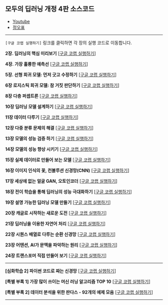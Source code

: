 ## 모두의 딥러닝 개정 4판 소스코드

+  [Youtube](https://www.youtube.com/@taehojo)
+  [정오표](https://taehojo.github.io/book/deeplearning_4th-20250502.pdf) 

------

`[구글 코랩 실행하기]` 링크를 클릭하면 각 장의 실행 코드로 이동합니다. 

**2장. 딥러닝의 핵심 미리보기** [[구글 코랩 실행하기](https://colab.research.google.com/github/taehojo/deeplearning_4th/blob/master/colab/ch02-colab.ipynb)] 

**4장. 가장 훌륭한 예측선** [[구글 코랩 실행하기](https://colab.research.google.com/github/taehojo/deeplearning_4th/blob/master/colab/ch04-colab.ipynb)] 

**5장. 선형 회귀 모델: 먼저 긋고 수정하기** [[구글 코랩 실행하기](https://colab.research.google.com/github/taehojo/deeplearning_4th/blob/master/colab/ch05-colab.ipynb)] 

**6장 로지스틱 회귀 모델: 참 거짓 판단하기** [[구글 코랩 실행하기](https://colab.research.google.com/github/taehojo/deeplearning_4th/blob/master/colab/ch06-colab.ipynb)] 

**8장 다층 퍼셉트론** [[구글 코랩 실행하기](https://colab.research.google.com/github/taehojo/deeplearning_4th/blob/master/colab/ch08-colab.ipynb)] 

**10장 딥러닝 모델 설계하기** [[구글 코랩 실행하기](https://colab.research.google.com/github/taehojo/deeplearning_4th/blob/master/colab/ch10-colab.ipynb)]

**11장 데이터 다루기** [[구글 코랩 실행하기](https://colab.research.google.com/github/taehojo/deeplearning_4th/blob/master/colab/ch11-colab.ipynb)] 

**12장 다중 분류 문제의 해결** [[구글 코랩 실행하기](https://colab.research.google.com/github/taehojo/deeplearning_4th/blob/master/colab/ch12-colab.ipynb)]

**13장 모델의 성능 검증 하기** [[구글 코랩 실행하기](https://colab.research.google.com/github/taehojo/deeplearning_4th/blob/master/colab/ch13-colab.ipynb)] 

**14장 모델의 성능 향상 시키기** [[구글 코랩 실행하기](https://colab.research.google.com/github/taehojo/deeplearning_4th/blob/master/colab/ch14-colab.ipynb)] 

**15장 실제 데이터로 만들어 보는 모델** [[구글 코랩 실행하기](https://colab.research.google.com/github/taehojo/deeplearning_4th/blob/master/colab/ch15-colab.ipynb)]

**16장 이미지 인식의 꽃, 컨볼루션 신경망(CNN)** [[구글 코랩 실행하기](https://colab.research.google.com/github/taehojo/deeplearning_4th/blob/master/colab/ch16-colab.ipynb)] 

**17장 세상에 없는 얼굴 GAN, 오토인코더** [[구글 코랩 실행하기](https://colab.research.google.com/github/taehojo/deeplearning_4th/blob/master/colab/ch17-colab.ipynb)]

**18장 전이 학습을 통해 딥러닝의 성능 극대화하기** [[구글 코랩 실행하기](https://colab.research.google.com/github/taehojo/deeplearning_4th/blob/master/colab/ch18-colab.ipynb)] 

**19장 설명 가능한 딥러닝 모델 만들기** [[구글 코랩 실행하기](https://colab.research.google.com/github/taehojo/deeplearning_4th/blob/master/colab/ch19-colab.ipynb)] 

**20장 캐글로 시작하는 새로운 도전** [[구글 코랩 실행하기](https://colab.research.google.com/github/taehojo/deeplearning_4th/blob/master/colab/ch20-colab.ipynb)] 

**21장 딥러닝을 이용한 자연어 처리** [[구글 코랩 실행하기](https://colab.research.google.com/github/taehojo/deeplearning_4th/blob/master/colab/ch21-colab.ipynb)] 

**22장 시퀀스 배열로 다루는 순환 신경망** [[구글 코랩 실행하기](https://colab.research.google.com/github/taehojo/deeplearning_4th/blob/master/colab/ch22-colab.ipynb)]

**23장 어텐션, AI가 문맥을 파악하는 원리** [[구글 코랩 실행하기](https://colab.research.google.com/github/taehojo/deeplearning_4th/blob/master/colab/ch23-colab.ipynb)] 

**24장 트랜스포머 직접 만들어 보기** [[구글 코랩 실행하기](https://colab.research.google.com/github/taehojo/deeplearning_4th/blob/master/colab/ch24-colab.ipynb)]

------

**[심화학습 2] 파이썬 코드로 짜는 신경망** [[구글 코랩 실행하기](https://colab.research.google.com/github/taehojo/deeplearning_4th/blob/master/colab/in-depth-colab.ipynb)]

**[특별 부록 1] 가장 많이 쓰이는 머신 러닝 알고리즘 TOP 10** [[구글 코랩 실행하기](https://colab.research.google.com/github/taehojo/deeplearning_4th/blob/master/colab/supplementary1_MLTop10-colab.ipynb)]

**[특별 부록 2] 데이터 분석을 위한 판다스 - 92개의 예제 모음** [[구글 코랩 실행하기](https://colab.research.google.com/github/taehojo/deeplearning_4th/blob/master/colab/supplementary2_pands92-colab.ipynb)] 

------


